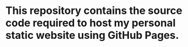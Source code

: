 # This repository contains the source code required to host my personal static website using GitHub Pages.
